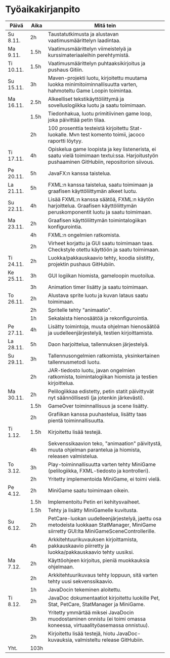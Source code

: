 # Työaikakirjanpito

Päivä | Aika | Mitä tein
----- | ---- | ----------
Su 8.11. | 2h | Taustatutkimusta ja alustavan vaatimusmäärittelyn laadintaa.
Ma 9.11. | 1.5h | Vaatimusmäärittelyn viimeistelyä ja kurssimateriaaleihin perehtymistä.
Ti 10.11. | 1.5h | Vaatimusmäärittelyn puhtaaksikirjoitus ja pushaus Gitiin.
Su 15.11. | 3h | Maven-projekti luotu, kirjoitettu muutama luokka minimitoiminnallisuutta varten, hahmoteltu Game Loopin toimintaa.
Ma 16.11. | 2.5h | Alkeelliset tekstikäyttöliittymä ja sovelluslogiikka luotu ja saatu toimimaan.
&nbsp; | 1.5h | Tiedonhakua, luotu primitiivinen game loop, joka päivittää petin tilaa.
&nbsp; | 2h | 100 prosenttia testeistä kirjoitettu Stat-luokalle. Mvn test komento toimii, jacoco raportti löytyy.
Ti 17.11. | 4h | Opiskelua game loopista ja key listenerista, ei saatu vielä toimimaan textui:ssa. Harjoitustyön pushaaminen GitHubiin, repositorion siivous.
Pe 20.11. | 5h | JavaFX:n kanssa taistelua.
La 21.11. | 5h | FXML:n kanssa taistelua, saatu toimimaan ja graafisen käyttöliittymän alkeet luotu.
Su 22.11. | 4h | Lisää FXML:n kanssa säätöä, FXML:n käytön harjoittelua. Graafisen käyttöliittymän peruskomponentit luotu ja saatu toimimaan.
Ma 23.11. | 2h | Graafisen käyttöliittymän toimintalogiikan konfigurointia.
&nbsp; | 4h | FXML:n ongelmien ratkomista.
&nbsp; | 2h | Virheet korjattu ja GUI saatu toimimaan taas. Checkstyle otettu käyttöön ja saatu toimimaan.
Ti 24.11. | 2h | Luokka/pakkauskaavio tehty, koodia siistitty, projektin pushaus GitHubiin.
Ke 25.11. | 3h | GUI logiikan hiomista, gameloopin muotoilua.
&nbsp; | 3h | Animation timer lisätty ja saatu toimimaan.
To 26.11. | 2h | Alustava sprite luotu ja kuvan lataus saatu toimimaan.
&nbsp; | 2h | Spritelle tehty "animaatio".
&nbsp; | 1h | Sekalaista hienosäätöä ja rekonfigurointia.
Pe 27.11. | 4h | Lisätty toimintoja, muuta ohjelman hienosäätöä ja uudelleenjärjestelyä, testien kirjoittamista.
La 28.11. | 5h | Daon harjoittelua, tallennuksen järjestelyä.
Su 29.11. | 3h | Tallennusongelmien ratkomista, yksinkertainen tallennusmetodi luotu.
&nbsp; | 2h | JAR-tiedosto luotu, javan ongelmien ratkomista, toimintalogiikan hiomista ja testien kirjoittelua.
Ma 30.11. | 2h | Pelilogiikkaa edistetty, petin statit päivittyvät nyt säännöllisesti (ja jotenkin järkevästi).
&nbsp; | 1.5h | GameOver toiminnallisuus ja scene lisätty.
&nbsp; | 2h | Grafiikan kanssa puuhastelua, lisätty taas pientä toiminnallisuutta.
Ti 1.12. | 1.5h | Kirjoitettu lisää testejä.
&nbsp; | 4h | Sekvenssikaavion teko, "animaation" päivitystä, muuta ohjelman parantelua ja hiomista, releasen valmistelua.
To 3.12. | 3h | Play-toiminnallisuutta varten tehty MiniGame (pelilogiikka, FXML-tiedosto ja kontrolleri).
&nbsp; | 2h | Yritetty implementoida MiniGame, ei toimi vielä.
Pe 4.12. | 2h | MiniGame saatu toimimaan oikein.
&nbsp; | 1.5h | Implementoitu Petin eri kehitysvaiheet.
&nbsp; | 1.5h | Tehty ja lisätty MiniGamelle kuvitusta.
Su 6.12. | 2h | PetCare-luokan uudelleenjärjestelyä, jaettu osa metodeista luokkaan StatManager, MiniGame siirretty GUI:lta MiniGameSceneControllerille.
&nbsp; | 4h | Arkkitehtuurikuvauksen kirjoittamista, pakkauskaavio piirretty ja luokka/pakkauskaavio tehty uusiksi.
Ma 7.12. | 2h | Käyttöohjeen kirjoitus, pieniä muokkauksia ohjelmaan.
&nbsp; | 2h | Arkkitehtuurikuvaus tehty loppuun, sitä varten tehty uusi sekvenssikaavio.
&nbsp; | 1h | JavaDocin tekeminen aloitettu.
Ti 8.12. | 2h | JavaDoc dokumentaatiot kirjoitettu luokille Pet, Stat, PetCare, StatManager ja MiniGame.
&nbsp; | 3h | Yritetty ymmärtää miksei JavaDocin muodostaminen onnistu (ei toimi omassa koneessa, virtuaalityöasemassa onnistuu).
&nbsp; | 2h | Kirjoitettu lisää testejä, hiotu JavaDoc-kuvauksia, valmisteltu release GitHubiin.
Yht. | 103h | &nbsp;
